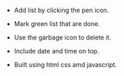 

-  Add list by clicking the pen icon.

-  Mark green list that are done.

-  Use the garbage icon to delete it.

-  Include date and time on top.

-  Built using html css amd javascript.
